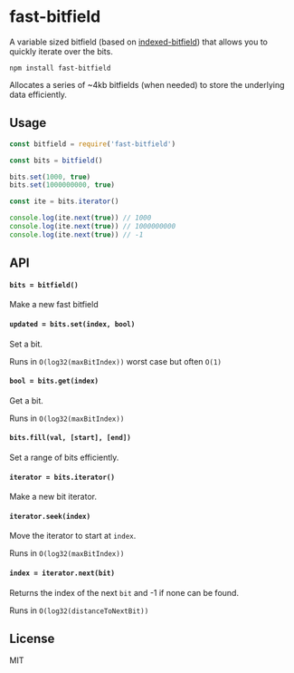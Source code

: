 # fast-bitfield

A variable sized bitfield (based on [indexed-bitfield](https://github.com/mafintosh/indexed-bitfield)) that allows
you to quickly iterate over the bits.

```
npm install fast-bitfield
```

Allocates a series of ~4kb bitfields (when needed) to store the underlying data efficiently.

## Usage

``` js
const bitfield = require('fast-bitfield')

const bits = bitfield()

bits.set(1000, true)
bits.set(1000000000, true)

const ite = bits.iterator()

console.log(ite.next(true)) // 1000
console.log(ite.next(true)) // 1000000000
console.log(ite.next(true)) // -1
```

## API

#### `bits = bitfield()`

Make a new fast bitfield

#### `updated = bits.set(index, bool)`

Set a bit.

Runs in `O(log32(maxBitIndex))` worst case but often `O(1)`

#### `bool = bits.get(index)`

Get a bit.

Runs in `O(log32(maxBitIndex))`

#### `bits.fill(val, [start], [end])`

Set a range of bits efficiently.

#### `iterator = bits.iterator()`

Make a new bit iterator.

#### `iterator.seek(index)`

Move the iterator to start at `index`.

Runs in `O(log32(maxBitIndex))`

#### `index = iterator.next(bit)`

Returns the index of the next `bit` and -1 if none can be found.

Runs in `O(log32(distanceToNextBit))`

## License

MIT
